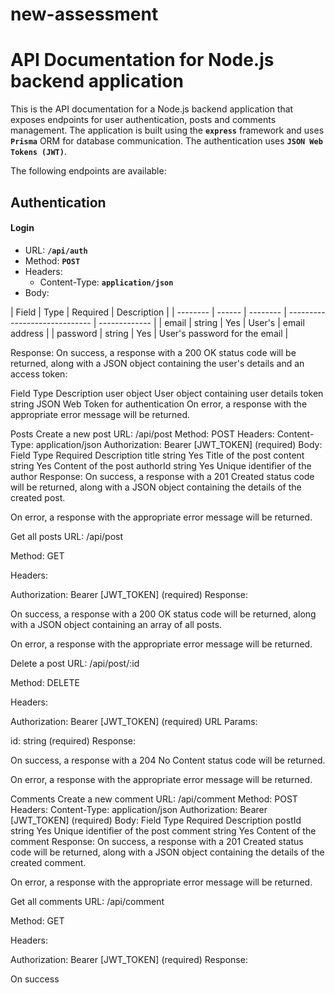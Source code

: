 # new-assessment

# API Documentation for Node.js backend application

This is the API documentation for a Node.js backend application that exposes endpoints for user authentication, posts and comments management. The application is built using the **`express`** framework and uses **`Prisma`** ORM for database communication. The authentication uses **`JSON Web Tokens (JWT)`**.

The following endpoints are available:

## Authentication

#### Login

- URL: **`/api/auth`**
- Method: **`POST`**
- Headers:
  - Content-Type: **`application/json`**
- Body:

| Field    | Type   | Required | Description                   |
| -------- | ------ | -------- | ----------------------------- | ------------- |
| email    | string | Yes      | User's                        | email address |
| password | string | Yes      | User's password for the email |

Response:
On success, a response with a 200 OK status code will be returned, along with a JSON object containing the user's details and an access token:

Field Type Description
user object User object containing user details
token string JSON Web Token for authentication
On error, a response with the appropriate error message will be returned.

Posts
Create a new post
URL: /api/post
Method: POST
Headers:
Content-Type: application/json
Authorization: Bearer [JWT_TOKEN] (required)
Body:
Field Type Required Description
title string Yes Title of the post
content string Yes Content of the post
authorId string Yes Unique identifier of the author
Response:
On success, a response with a 201 Created status code will be returned, along with a JSON object containing the details of the created post.

On error, a response with the appropriate error message will be returned.

Get all posts
URL: /api/post

Method: GET

Headers:

Authorization: Bearer [JWT_TOKEN] (required)
Response:

On success, a response with a 200 OK status code will be returned, along with a JSON object containing an array of all posts.

On error, a response with the appropriate error message will be returned.

Delete a post
URL: /api/post/:id

Method: DELETE

Headers:

Authorization: Bearer [JWT_TOKEN] (required)
URL Params:

id: string (required)
Response:

On success, a response with a 204 No Content status code will be returned.

On error, a response with the appropriate error message will be returned.

Comments
Create a new comment
URL: /api/comment
Method: POST
Headers:
Content-Type: application/json
Authorization: Bearer [JWT_TOKEN] (required)
Body:
Field Type Required Description
postId string Yes Unique identifier of the post
comment string Yes Content of the comment
Response:
On success, a response with a 201 Created status code will be returned, along with a JSON object containing the details of the created comment.

On error, a response with the appropriate error message will be returned.

Get all comments
URL: /api/comment

Method: GET

Headers:

Authorization: Bearer [JWT_TOKEN] (required)
Response:

On success
